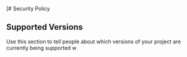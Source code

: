 [# Security Policy

## Supported Versions

Use this section to tell people about which versions of your project are
currently being supported w